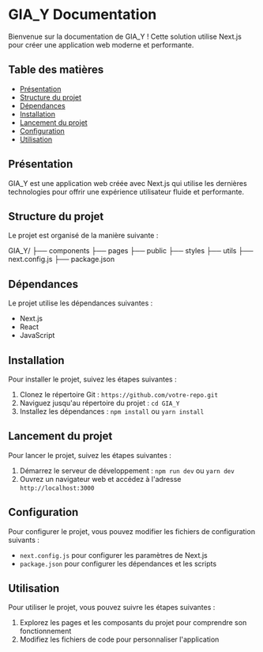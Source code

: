 # GIA_Y Documentation

Bienvenue sur la documentation de GIA_Y ! Cette solution utilise Next.js pour créer une application web moderne et performante.

## Table des matières

* [Présentation](#présentation)
* [Structure du projet](#structure-du-projet)
* [Dépendances](#dépendances)
* [Installation](#installation)
* [Lancement du projet](#lancement-du-projet)
* [Configuration](#configuration)
* [Utilisation](#utilisation)

## Présentation

GIA_Y est une application web créée avec Next.js qui utilise les dernières technologies pour offrir une expérience utilisateur fluide et performante.

## Structure du projet

Le projet est organisé de la manière suivante :

GIA_Y/ ├── components ├── pages ├── public ├── styles ├── utils ├── next.config.js ├── package.json


## Dépendances

Le projet utilise les dépendances suivantes :

* Next.js
* React
* JavaScript

## Installation

Pour installer le projet, suivez les étapes suivantes :

1. Clonez le répertoire Git : `https://github.com/votre-repo.git`
2. Naviguez jusqu'au répertoire du projet : `cd GIA_Y`
3. Installez les dépendances : `npm install` ou `yarn install`

## Lancement du projet

Pour lancer le projet, suivez les étapes suivantes :

1. Démarrez le serveur de développement : `npm run dev` ou `yarn dev`
2. Ouvrez un navigateur web et accédez à l'adresse `http://localhost:3000`

## Configuration

Pour configurer le projet, vous pouvez modifier les fichiers de configuration suivants :

* `next.config.js` pour configurer les paramètres de Next.js
* `package.json` pour configurer les dépendances et les scripts

## Utilisation

Pour utiliser le projet, vous pouvez suivre les étapes suivantes :

1. Explorez les pages et les composants du projet pour comprendre son fonctionnement
2. Modifiez les fichiers de code pour personnaliser l'application
